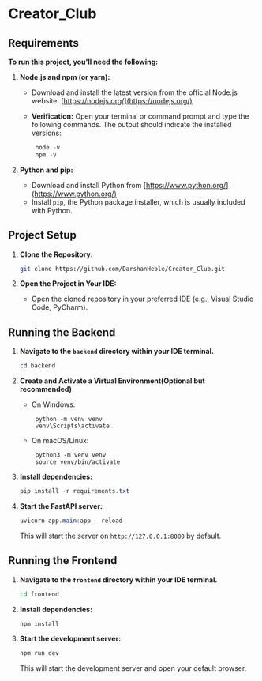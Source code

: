# **Creator_Club**

## **Requirements**

**To run this project, you'll need the following:**

1. **Node.js and npm (or yarn):**

   - Download and install the latest version from the official Node.js website: [https://nodejs.org/](https://nodejs.org/)
   - **Verification:**
     Open your terminal or command prompt and type the following commands. The output should indicate the installed versions:

     ```powershell
      node -v
      npm -v
     ```

2. **Python and pip:**
   - Download and install Python from [https://www.python.org/](https://www.python.org/)
   - Install `pip`, the Python package installer, which is usually included with Python.

## **Project Setup**

1. **Clone the Repository:**

   ```bash
   git clone https://github.com/DarshanHeble/Creator_Club.git
   ```

2. **Open the Project in Your IDE:**
   - Open the cloned repository in your preferred IDE (e.g., Visual Studio Code, PyCharm).

## **Running the Backend**

1. **Navigate to the `backend` directory within your IDE terminal.**

   ```powershell
   cd backend
   ```

2. **Create and Activate a Virtual Environment(Optional but recommended)**

   - On Windows:

     ```
      python -m venv venv
      venv\Scripts\activate
     ```

   - On macOS/Linux:

     ```
      python3 -m venv venv
      source venv/bin/activate
     ```

3. **Install dependencies:**

   ```powershell
   pip install -r requirements.txt
   ```

4. **Start the FastAPI server:**
   ```powershell
   uvicorn app.main:app --reload
   ```
   This will start the server on `http://127.0.0.1:8000` by default.

## **Running the Frontend**

1. **Navigate to the `frontend` directory within your IDE terminal.**

   ```bash
   cd frontend
   ```

2. **Install dependencies:**

   ```bash
   npm install
   ```

3. **Start the development server:**
   ```bash
   npm run dev
   ```
   This will start the development server and open your default browser.
